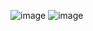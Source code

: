 ![image](https://github.com/zekariyasamdu/Stream-Music/blob/main/Screenshot%202025-04-19%20102741.png)
![image](https://github.com/zekariyasamdu/Stream-Music/blob/d8f3f117d0893959639b34ab4ec286b4517c7104/Screenshot%202025-04-19%20102645.png)
